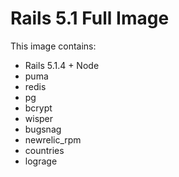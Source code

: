 # Rails 5.1 Full Image

This image contains:

- Rails 5.1.4 + Node
- puma
- redis
- pg
- bcrypt
- wisper
- bugsnag
- newrelic_rpm
- countries
- lograge